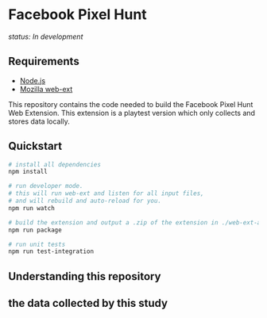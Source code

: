 # Facebook Pixel Hunt

_status: In development_

## Requirements
* [Node.js](https://nodejs.org/en/)
* [Mozilla web-ext](https://extensionworkshop.com/documentation/develop/getting-started-with-web-ext/)

This repository contains the code needed to build the Facebook Pixel Hunt Web Extension.  This extension is a playtest version which only collects and stores data locally.

## Quickstart

```bash
# install all dependencies
npm install

# run developer mode.
# this will run web-ext and listen for all input files, 
# and will rebuild and auto-reload for you.
npm run watch

# build the extension and output a .zip of the extension in ./web-ext-artifacts
npm run package

# run unit tests
npm run test-integration
```

## Understanding this repository

## the data collected by this study
